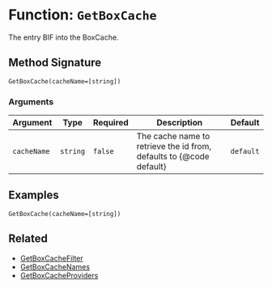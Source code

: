 [comment]: # (Note: This documentation is generated dynamically in the build process.  To modify the contents, change the javadoc on the _invoke method of the BIF class)

# Function: `GetBoxCache`

The entry BIF into the BoxCache.

## Method Signature
```
GetBoxCache(cacheName=[string])
```
### Arguments

| Argument | Type | Required | Description | Default |
|----------|------|----------|-------------|---------|
| `cacheName` | `string` | `false` | The cache name to retrieve the id from, defaults to {@code default} | `default` |

## Examples

```
GetBoxCache(cacheName=[string])
```

## Related
  * [GetBoxCacheFilter](./GetBoxCacheFilter.md)
  * [GetBoxCacheNames](./GetBoxCacheNames.md)
  * [GetBoxCacheProviders](./GetBoxCacheProviders.md)
